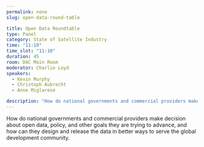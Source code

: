 ```yaml
---
permalink: none
slug: open-data-round-table

title: Open Data Roundtable
type: Panel
category: State of Satellite Industry
time: "11:10"
time_slot: "11:10"
duration: 45
room: DAC Main Room
moderator: Charlie Loyd
speakers:
  - Kevin Murphy
  - Christoph Aubrecht
  - Anne Miglarese

description: "How do national governments and commercial providers make decision about open data, policy, and other goals they are trying to advance, and how can they design and release the data in better ways to serve the global development community."
---
```

How do national governments and commercial providers make decision about open data, policy, and other goals they are trying to advance, and how can they design and release the data in better ways to serve the global development community.
